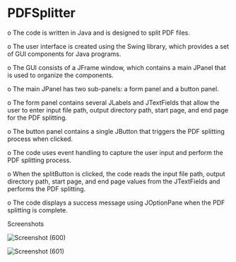# PDFSplitter
o	The code is written in Java and is designed to split PDF files.

o	The user interface is created using the Swing library, which provides a set of GUI components for Java programs.

o	The GUI consists of a JFrame window, which contains a main JPanel that is used to organize the components.

o	The main JPanel has two sub-panels: a form panel and a button panel.

o	The form panel contains several JLabels and JTextFields that allow the user to enter input file path, output directory path, start page, and end page for the PDF splitting.

o	The button panel contains a single JButton that triggers the PDF splitting process when clicked.

o	The code uses event handling to capture the user input and perform the PDF splitting process.

o	When the splitButton is clicked, the code reads the input file path, output directory path, start page, and end page values from the JTextFields and performs the PDF splitting.

o	The code displays a success message using JOptionPane when the PDF splitting is complete.


Screenshots









![Screenshot (600)](https://user-images.githubusercontent.com/99128549/235351703-d76fa337-a983-4b9c-9665-aaa288feb8f8.png)



![Screenshot (601)](https://user-images.githubusercontent.com/99128549/235351713-1a60191d-5c0b-4ed2-b3b7-c570ab2fec6b.png)

